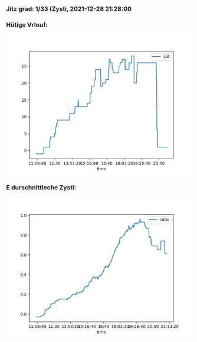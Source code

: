 ### Jitz grad: 1/33 (Zysti, 2021-12-28 21:28:00

### Hütige Vrlouf:
![Graph](Today.png)

### E durschnittleche Zysti:
![Graph](Zysti.png)